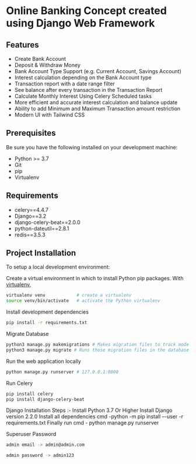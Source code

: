 # Online Banking Concept created using Django Web Framework


## Features

* Create Bank Account
* Deposit & Withdraw Money
* Bank Account Type Support (e.g. Current Account, Savings Account)
* Interest calculation depending on the Bank Account type
* Transaction report with a date range filter 
* See balance after every transaction in the Transaction Report
* Calculate Monthly Interest Using Celery Scheduled tasks
* More efficient and accurate interest calculation and balance update
* Ability to add Minimum and Maximum Transaction amount restriction
* Modern UI with Tailwind CSS


## Prerequisites

Be sure you have the following installed on your development machine:

+ Python >= 3.7
+ Git
+ pip
+ Virtualenv

## Requirements

+ celery==4.4.7
+ Django==3.2
+ django-celery-beat==2.0.0
+ python-dateutil==2.8.1
+ redis==3.5.3


## Project Installation
To setup a local development environment:

Create a virtual environment in which to install Python pip packages. With [virtualenv](https://pypi.python.org/pypi/virtualenv),
```bash
virtualenv venv            # create a virtualenv
source venv/bin/activate   # activate the Python virtualenv 
```


Install development dependencies
```bash
pip install -r requirements.txt
```

Migrate Database
```bash
python3 manage.py makemigrations # Makes migration files to track model changes
python3 manage.py migrate # Runs those migration files in the database
```

Run the web application locally
```bash
python manage.py runserver # 127.0.0.1:8000
```


Run Celery
```bash
pip install celery
pip install django-celery-beat 

```
Django Installation Steps :-
Install Python 3.7 Or Higher
Install Django version 2.2.0
Install all dependencies cmd -python -m pip install –-user -r requirements.txt
Finally run cmd - python manage.py runserver


Superuser Password
```bash
admin email -> admin@admin.com

admin password -> admin123
```